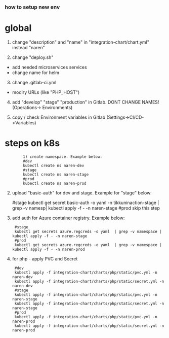 ### how to setup new env
# global
1) change "description" and "name" in "integration-chart/chart.yml" instead "naren"

2) change "deploy.sh"
- add needed microservices services
- change name for helm

3) change .gitlab-ci.yml
- modiry URLs (like "PHP_HOST")

4) add "develop" "stage" "production" in Gitlab. DONT CHANGE NAMES! (Operations-> Environments)

5) copy / check Environment variables in Gitlab (Settings->CI/CD->Variables)



# steps on k8s

            1) create namespace. Example below:
            #dev
            kubectl create ns naren-dev
            #stage
            kubectl create ns naren-stage
            #prod
            kubectl create ns naren-prod


2) upload "basic-auth" for dev and stage. Example for "stage" below:

      #stage
      kubectl get secret basic-auth -o yaml -n tikkuninaction-stage | grep -v namesp| kubectl apply -f - -n naren-stage
      #prod skip this step


3) add auth for Azure container registry. Example below:

        #stage
        kubectl get secrets azure.regcreds -o yaml  | grep -v namespace | kubectl apply -f - -n naren-stage
        #prod
        kubectl get secrets azure.regcreds -o yaml  | grep -v namespace | kubectl apply -f - -n naren-prod


4) for php - apply PVC and Secret

        #dev
        kubectl apply -f integration-chart/charts/php/static/pvc.yml -n naren-dev
        kubectl apply -f integration-chart/charts/php/static/secret.yml -n naren-dev
        #stage
        kubectl apply -f integration-chart/charts/php/static/pvc.yml -n naren-stage
        kubectl apply -f integration-chart/charts/php/static/secret.yml -n naren-stage
        #prod
        kubectl apply -f integration-chart/charts/php/static/pvc.yml -n naren-prod
        kubectl apply -f integration-chart/charts/php/static/secret.yml -n naren-prod


